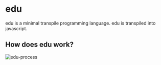# edu

edu is a minimal transpile programming language. edu is transpiled into javascript. <br/>

## How does edu work? <br/>
![edu-process](https://user-images.githubusercontent.com/61096394/196007501-8769e9be-c7f0-466f-b65b-fb31dca20eb4.PNG)
